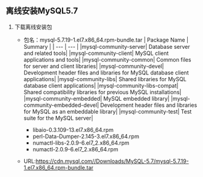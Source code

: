 ## 离线安装MySQL5.7


1. 下载离线安装包
    *  包名：mysql-5.7.19-1.el7.x86_64.rpm-bundle.tar
| Package Name |	Summary |
| --- | --- |
|mysql-community-server|	Database server and related tools|
|mysql-community-client|	MySQL client applications and tools|
|mysql-community-common|	Common files for server and client libraries|
|mysql-community-devel|	Development header files and libraries for MySQL database client applications|
|mysql-community-libs|	Shared libraries for MySQL database client applications|
|mysql-community-libs-compat|	Shared compatibility libraries for previous MySQL installations|
|mysql-community-embedded|	MySQL embedded library|
|mysql-community-embedded-devel|	Development header files and libraries for MySQL as an embeddable library|
|mysql-community-test|	Test suite for the MySQL server|
        *  libaio-0.3.109-13.el7.x86_64.rpm
        *  perl-Data-Dumper-2.145-3.el7.x86_64.rpm
        *  numactl-libs-2.0.9-6.el7_2.x86_64.rpm
        *  numactl-2.0.9-6.el7_2.x86_64.rpm
 
    *  URL:https://cdn.mysql.com//Downloads/MySQL-5.7/mysql-5.7.19-1.el7.x86_64.rpm-bundle.tar
